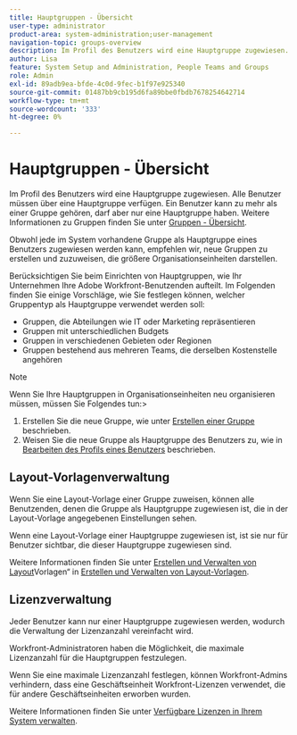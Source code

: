 ```yaml
---
title: Hauptgruppen - Übersicht
user-type: administrator
product-area: system-administration;user-management
navigation-topic: groups-overview
description: Im Profil des Benutzers wird eine Hauptgruppe zugewiesen. Alle Benutzer müssen über eine Hauptgruppe verfügen.
author: Lisa
feature: System Setup and Administration, People Teams and Groups
role: Admin
exl-id: 89adb9ea-bfde-4c0d-9fec-b1f97e925340
source-git-commit: 01487bb9cb195d6fa89bbe0fbdb7678254642714
workflow-type: tm+mt
source-wordcount: '333'
ht-degree: 0%

---
```


# Hauptgruppen - Übersicht

Im Profil des Benutzers wird eine Hauptgruppe zugewiesen. Alle Benutzer müssen über eine Hauptgruppe verfügen. Ein Benutzer kann zu mehr als einer Gruppe gehören, darf aber nur eine Hauptgruppe haben. Weitere Informationen zu Gruppen finden Sie unter [Gruppen - Übersicht](../../../administration-and-setup/manage-groups/groups-overview/groups.md).

Obwohl jede im System vorhandene Gruppe als Hauptgruppe eines Benutzers zugewiesen werden kann, empfehlen wir, neue Gruppen zu erstellen und zuzuweisen, die größere Organisationseinheiten darstellen.

Berücksichtigen Sie beim Einrichten von Hauptgruppen, wie Ihr Unternehmen Ihre Adobe Workfront-Benutzenden aufteilt. Im Folgenden finden Sie einige Vorschläge, wie Sie festlegen können, welcher Gruppentyp als Hauptgruppe verwendet werden soll:

* Gruppen, die Abteilungen wie IT oder Marketing repräsentieren
* Gruppen mit unterschiedlichen Budgets
* Gruppen in verschiedenen Gebieten oder Regionen
* Gruppen bestehend aus mehreren Teams, die derselben Kostenstelle angehören

>[!NOTE]
>
>Wenn Sie Ihre Hauptgruppen in Organisationseinheiten neu organisieren müssen, müssen Sie Folgendes tun:>
>1. Erstellen Sie die neue Gruppe, wie unter [Erstellen einer Gruppe](../../../administration-and-setup/manage-groups/create-and-manage-groups/create-a-group.md) beschrieben.
>1. Weisen Sie die neue Gruppe als Hauptgruppe des Benutzers zu, wie in [Bearbeiten des Profils eines Benutzers](../../../administration-and-setup/add-users/create-and-manage-users/edit-a-users-profile.md) beschrieben.
>

## Layout-Vorlagenverwaltung

Wenn Sie eine Layout-Vorlage einer Gruppe zuweisen, können alle Benutzenden, denen die Gruppe als Hauptgruppe zugewiesen ist, die in der Layout-Vorlage angegebenen Einstellungen sehen.

Wenn eine Layout-Vorlage einer Hauptgruppe zugewiesen ist, ist sie nur für Benutzer sichtbar, die dieser Hauptgruppe zugewiesen sind.

Weitere Informationen finden Sie unter [Erstellen und Verwalten von Layout](../../../administration-and-setup/customize-workfront/use-layout-templates/create-and-manage-layout-templates.md)Vorlagen“ in [Erstellen und Verwalten von Layout-Vorlagen](../../../administration-and-setup/customize-workfront/use-layout-templates/create-and-manage-layout-templates.md).

## Lizenzverwaltung

Jeder Benutzer kann nur einer Hauptgruppe zugewiesen werden, wodurch die Verwaltung der Lizenzanzahl vereinfacht wird.

Workfront-Administratoren haben die Möglichkeit, die maximale Lizenzanzahl für die Hauptgruppen festzulegen.

Wenn Sie eine maximale Lizenzanzahl festlegen, können Workfront-Admins verhindern, dass eine Geschäftseinheit Workfront-Lizenzen verwendet, die für andere Geschäftseinheiten erworben wurden.

Weitere Informationen finden Sie unter [Verfügbare Lizenzen in Ihrem System verwalten](../../../administration-and-setup/get-started-wf-administration/manage-available-licenses-in-your-system.md).
